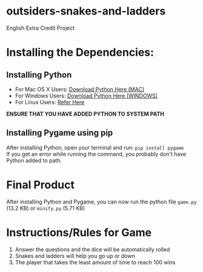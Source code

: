 # outsiders-snakes-and-ladders
English Extra Credit Project

# Installing the Dependencies:
## Installing Python
- For Mac OS X Users: [Download Python Here (MAC)](https://www.python.org/downloads/mac-osx/)
- For Windows Users: [Download Python Here (WINDOWS)](https://www.python.org/downloads/windows/)
- For Linux Users: [Refer Here](https://docs.python-guide.org/starting/install3/linux/)

**ENSURE THAT YOU HAVE ADDED PYTHON TO SYSTEM PATH**

## Installing Pygame using pip
After installing Python, open your terminal and run: `pip install pygame`\
If you get an error while running the command, you probably don't have Python added to path.

# Final Product
After installing Python and Pygame, you can now run the python file `game.py` (13.2 KB) or `minify.py` (5.71 KB)

# Instructions/Rules for Game
1. Answer the questions and the dice will be automatically rolled
2. Snakes and ladders will help you go up or down
3. The player that takes the least amount of time to reach 100 wins
